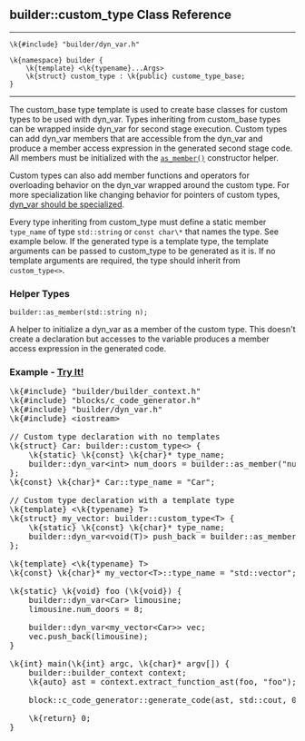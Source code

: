 ## builder::custom\_type Class Reference
<hr>
	
	\k{#include} "builder/dyn_var.h"

	\k{namespace} builder {
	    \k{template} <\k{typename}...Args>
	    \k{struct} custom_type : \k{public} custome_type_base;
	}

<hr>

The custom\_base type template is used to create base classes for custom types to be used with dyn\_var. Types inheriting from custom\_base types can be wrapped inside dyn\_var for second stage execution. Custom types can add dyn\_var members that are accessible from the dyn\_var and produce a member access expression in the generated second stage code. All members must be initialized with the [`as_member()`](custom_type.html#t-as_member) constructor helper. 

Custom types can also add member functions and operators for overloading behavior on the dyn\_var wrapped around the custom type. For more specialization like changing behavior for pointers of custom types, [dyn\_var should be specialized](specialize_dyn_var.html).

Every type inheriting from custom\_type must define a static member `type_name` of type `std::string` or `const char\*` that names the type. See example below. If the generated type is a template type, the template arguments can be passed to custom\_type to be generated as it is. If no template arguments are required, the type should inherit from `custom_type<>`.

### Helper Types

<p id="t-as_member"></p>
	
	builder::as_member(std::string n);

A helper to initialize a dyn\_var as a member of the custom type. This doesn't create a declaration but accesses to the variable produces a member access expression in the generated code. 

### Example - [Try It!](https://buildit.so/tryit/?sample=shared&pid=195495b1ab3dbed100cef17be0741745)

<pre class="code-box">
\k{#include} "builder/builder_context.h"
\k{#include} "blocks/c_code_generator.h"
\k{#include} "builder/dyn_var.h"
\k{#include} &lt;iostream&gt;

// Custom type declaration with no templates
\k{struct} Car: builder::custom_type&lt;&gt; {
    \k{static} \k{const} \k{char}* type_name;
    builder::dyn_var&lt;int&gt; num_doors = builder::as_member("num_doors");
};
\k{const} \k{char}* Car::type_name = "Car";

// Custom type declaration with a template type
\k{template} &lt;\k{typename} T&gt;
\k{struct} my_vector: builder::custom_type&lt;T&gt; {
    \k{static} \k{const} \k{char}* type_name;
    builder::dyn_var&lt;void(T)&gt; push_back = builder::as_member("push_back");
};

\k{template} &lt;\k{typename} T&gt;
\k{const} \k{char}* my_vector&lt;T&gt;::type_name = "std::vector";

\k{static} \k{void} foo (\k{void}) {
    builder::dyn_var&lt;Car&gt; limousine;
    limousine.num_doors = 8;	

    builder::dyn_var&lt;my_vector&lt;Car&gt;&gt; vec;
    vec.push_back(limousine);
}

\k{int} main(\k{int} argc, \k{char}* argv[]) {
    builder::builder_context context;
    \k{auto} ast = context.extract_function_ast(foo, "foo");

    block::c_code_generator::generate_code(ast, std::cout, 0);

    \k{return} 0;
}
</pre>



